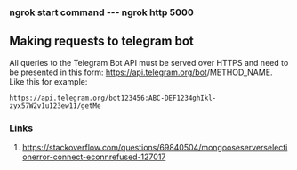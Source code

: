 ### ngrok start command --- ngrok http 5000

## Making requests to telegram bot

All queries to the Telegram Bot API must be served over HTTPS and need to be presented in this form:
https://api.telegram.org/bot<token>/METHOD_NAME.
Like this for example:

```
https://api.telegram.org/bot123456:ABC-DEF1234ghIkl-zyx57W2v1u123ew11/getMe
```

### Links

1. https://stackoverflow.com/questions/69840504/mongooseserverselectionerror-connect-econnrefused-127017
